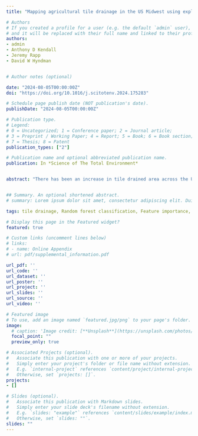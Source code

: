 ```yaml
---
title: "Mapping agricultural tile drainage in the US Midwest using explainable random forest machine learning and satellite imagery"

# Authors
# If you created a profile for a user (e.g. the default `admin` user), write the username (folder name) here 
# and it will be replaced with their full name and linked to their profile.
authors:
- admin
- Anthony D Kendall
- Jeremy Rapp
- David W Hyndman


# Author notes (optional)

date: "2024-08-05T00:00:00Z"
doi: "https://doi.org/10.1016/j.scitotenv.2024.175283"

# Schedule page publish date (NOT publication's date).
publishDate: "2024-08-05T00:00:00Z"

# Publication type.
# Legend: 
# 0 = Uncategorized; 1 = Conference paper; 2 = Journal article;
# 3 = Preprint / Working Paper; 4 = Report; 5 = Book; 6 = Book section;
# 7 = Thesis; 8 = Patent
publication_types: ["2"]

# Publication name and optional abbreviated publication name.
publication: In *Science of The Total Environment*


abstract: "There has been an increase in tile drained area across the US Midwest and other regions worldwide due to agricultural expansion, intensification, and climate variability. Despite this growth, spatially explicit tile drainage maps remain scarce, which limits the accuracy of hydrologic modeling and implementation of nutrient reduction strategies. Here, we developed a machine-learning model to provide a Spatially Explicit Estimate of Tile Drainage (SEETileDrain) across the US Midwest in 2017 at a 30-m resolution. This model used 31 satellite-derived and environmental features after removing less important and highly correlated features. It was trained with 60,938 tile and non-tile ground truth points within the Google Earth Engine cloud-computing platform. We also used multiple feature importance metrics and Accumulated Local Effects to interpret the machine learning model. The results show that our model achieved good accuracy, with 96 % of points classified correctly and an F1 score of 0.90. When tile drainage area is aggregated to the county scale, it agreed well (r2 = 0.69) with the reported area from the Ag Census. We found that Land Surface Temperature (LST) along with climate- and soil-related features were the most important factors for classification. The top-ranked feature is the median summer nighttime LST, followed by median summer soil moisture percent. This study demonstrates the potential of applying satellite remote sensing to map spatially explicit agricultural tile drainage across large regions. The results should be useful for land use change monitoring and hydrologic and nutrient models, including those designed to achieve cost-effective agricultural water and nutrient management strategies. The algorithms developed here should also be applicable for other remote sensing mapping applications."


## Summary. An optional shortened abstract.
# summary: Lorem ipsum dolor sit amet, consectetur adipiscing elit. Duis posuere tellus ac convallis placerat. Proin tincidunt magna sed ex sollicitudin condimentum.

tags: tile drainage, Random forest classification, Feature importance, Google Earth Engine (GEE), LandsatUS, Midwest

# Display this page in the Featured widget?
featured: true

# Custom links (uncomment lines below)
# links:
# - name: Online Appendix
# url: pdf/supplemental_information.pdf

url_pdf: ''
url_code: ''
url_dataset: ''
url_poster: ''
url_project: ''
url_slides: ''
url_source: ''
url_video: ''

# Featured image
# To use, add an image named `featured.jpg/png` to your page's folder. 
image:
  # caption: 'Image credit: [**Unsplash**](https://unsplash.com/photos/pLCdAaMFLTE)'
  focal_point: ""
  preview_only: true

# Associated Projects (optional).
#   Associate this publication with one or more of your projects.
#   Simply enter your project's folder or file name without extension.
#   E.g. `internal-project` references `content/project/internal-project/index.md`.
#   Otherwise, set `projects: []`.
projects:
- []

# Slides (optional).
#   Associate this publication with Markdown slides.
#   Simply enter your slide deck's filename without extension.
#   E.g. `slides: "example"` references `content/slides/example/index.md`.
#   Otherwise, set `slides: ""`.
slides: ""
---
```


